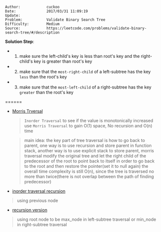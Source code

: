 
    Author:            cuckoo
    Date:              2017/03/31 11:09:19
    Update:            
    Problem:           Validate Binary Search Tree
    Difficulty:        Medium
    Source:            https://leetcode.com/problems/validate-binary-search-tree/#/description

__Solution Step__:
 - 1. make sure the left-child's key is less than root's key and the right-child's key is greater than root's key
 - 2. make sure that the `most-right-child` of a left-subtree has the key `less` than the root's key
 - 3. make sure that the `most-left-child` of a right-subtree has the key `greater` than the root's key

======
 - [Morris Trversal](https://discuss.leetcode.com/topic/17357/morris-traversal-o-1-space-no-recursion-o-n-time-with-explanation-java)  

    >`Inorder Traversal` to see if the value is monotonically increased  
    >use `Morris Traversal` to gain O(1) space, No recursion and O(n) time  

    >main idea: the key part of tree traversal is how to go back to parent,
               one way is to use recursion and store parent in function stack,
               another way is to use explicit stack to store parent,
               morris traversal modify the original tree and 
               let the right child of the predecessor of the root to point back to itself
               in order to go back to the root and then restore the pointer(set it to null again)
               the overall time complexity is still O(n), since the tree is traversed
               no more than twice(there is not overlap between the path of finding predecessor)  


 - [inorder traversal recursion](https://discuss.leetcode.com/topic/4659/c-in-order-traversal-and-please-do-not-rely-on-buggy-int_max-int_min-solutions-any-more)

 >using previous node
 - [recursion version](https://discuss.leetcode.com/topic/18573/c-simple-recursive-solution)  

 >using root node to be max_node in left-subtree traversal or min_node in right-subtree traversal
